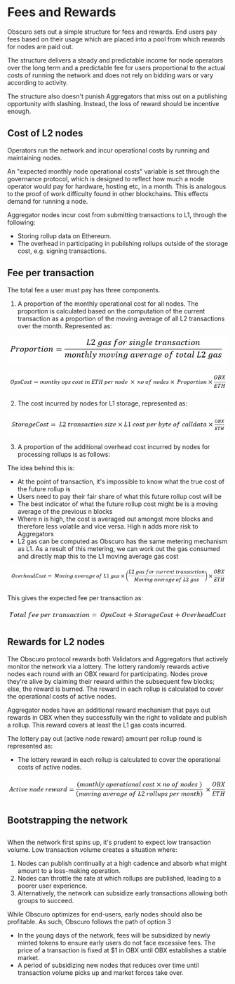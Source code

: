 # Fees and Rewards

Obscuro sets out a simple structure for fees and rewards. End users pay fees based on their usage which are placed into a pool from which rewards for nodes are paid out.

The structure delivers a steady and predictable income for node operators over the long term and a predictable fee for users proportional to the actual costs of running the network and does not rely on bidding wars or vary according to activity.

The structure also doesn&#39;t punish Aggregators that miss out on a publishing opportunity with slashing. Instead, the loss of reward should be incentive enough.

## Cost of L2 nodes

Operators run the network and incur operational costs by running and maintaining nodes.

An &quot;expected monthly node operational costs&quot; variable is set through the governance protocol, which is designed to reflect how much a node operator would pay for hardware, hosting etc, in a month. This is analogous to the proof of work difficulty found in other blockchains. This effects demand for running a node.

Aggregator nodes incur cost from submitting transactions to L1, through the following:

- Storing rollup data on Ethereum.
- The overhead in participating in publishing rollups outside of the storage cost, e.g. signing transactions.

## Fee per transaction

The total fee a user must pay has three components.

1. A proportion of the monthly operational cost for all nodes. The proportion is calculated based on the computation of the current transaction as a proportion of the moving average of all L2 transactions over the month. Represented as:

![equation_1.png](images/equation_1.png)

![equation_2.png](images/equation_2.png)

2. The cost incurred by nodes for L1 storage, represented as:

![equation_2.png](images/equation_3.png)

3. A proportion of the additional overhead cost incurred by nodes for processing rollups is as follows:

The idea behind this is:

- At the point of transaction, it&#39;s impossible to know what the true cost of the future rollup is
- Users need to pay their fair share of what this future rollup cost will be
- The best indicator of what the future rollup cost might be is a moving average of the previous n blocks
- Where n is high, the cost is averaged out amongst more blocks and therefore less volatile and vice versa. High n adds more risk to Aggregators
- L2 gas can be computed as Obscuro has the same metering mechanism as L1. As a result of this metering, we can work out the gas consumed and directly map this to the L1 moving average gas cost

![equation_3.png](images/equation_4.png)

This gives the expected fee per transaction as:

![equation_4.png](images/equation_5.png)

##

## Rewards for L2 nodes

The Obscuro protocol rewards both Validators and Aggregators that actively monitor the network via a lottery. The lottery randomly rewards active nodes each round with an OBX reward for participating. Nodes prove they&#39;re alive by claiming their reward within the subsequent few blocks; else, the reward is burned. The reward in each rollup is calculated to cover the operational costs of active nodes.

Aggregator nodes have an additional reward mechanism that pays out rewards in OBX when they successfully win the right to validate and publish a rollup. This reward covers at least the L1 gas costs incurred.

The lottery pay out (active node reward) amount per rollup round is represented as:

- The lottery reward in each rollup is calculated to cover the operational costs of active nodes.

![equation_5.png](images/equation_6.png)

## Bootstrapping the network

##

When the network first spins up, it&#39;s prudent to expect low transaction volume. Low transaction volume creates a situation where:

1. Nodes can publish continually at a high cadence and absorb what might amount to a loss-making operation.
2. Nodes can throttle the rate at which rollups are published, leading to a poorer user experience.
3. Alternatively, the network can subsidize early transactions allowing both groups to succeed.

While Obscuro optimizes for end-users, early nodes should also be profitable. As such, Obscuro follows the path of option 3

- In the young days of the network, fees will be subsidized by newly minted tokens to ensure early users do not face excessive fees. The price of a transaction is fixed at $1 in OBX until OBX establishes a stable market.
- A period of subsidizing new nodes that reduces over time until transaction volume picks up and market forces take over.
